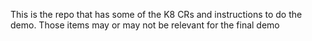 This is the repo that has some of the K8 CRs and instructions to do the demo. Those items may or may not be relevant for the final demo
